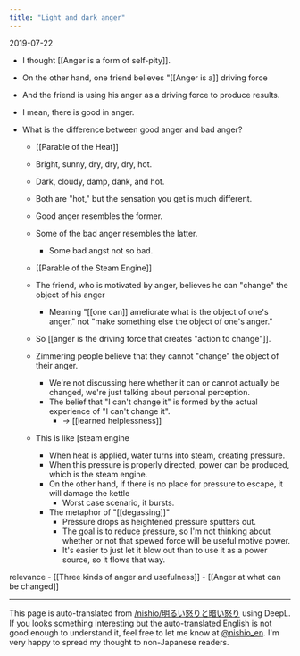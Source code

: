 ```yaml
---
title: "Light and dark anger"
---
```


2019-07-22
- I thought [[Anger is a form of self-pity]].
- On the other hand, one friend believes "[[Anger is a]] driving force
- And the friend is using his anger as a driving force to produce results.
- I mean, there is good in anger.
- What is the difference between good anger and bad anger?

    - [[Parable of the Heat]]
    - Bright, sunny, dry, dry, dry, hot.
    - Dark, cloudy, damp, dank, and hot.
    - Both are "hot," but the sensation you get is much different.
    - Good anger resembles the former.
    - Some of the bad anger resembles the latter.
        - Some bad angst not so bad.

    - [[Parable of the Steam Engine]]
    - The friend, who is motivated by anger, believes he can "change" the object of his anger
        - Meaning "[[one can]] ameliorate what is the object of one's anger," not "make something else the object of one's anger."
    - So [[anger is the driving force that creates "action to change"]].
    - Zimmering people believe that they cannot "change" the object of their anger.
        - We're not discussing here whether it can or cannot actually be changed, we're just talking about personal perception.
        - The belief that "I can't change it" is formed by the actual experience of "I can't change it".
            - → [[learned helplessness]]
    - This is like [steam engine
        - When heat is applied, water turns into steam, creating pressure.
        - When this pressure is properly directed, power can be produced, which is the steam engine.
        - On the other hand, if there is no place for pressure to escape, it will damage the kettle
            - Worst case scenario, it bursts.
        - The metaphor of "[[degassing]]"
            - Pressure drops as heightened pressure sputters out.
            - The goal is to reduce pressure, so I'm not thinking about whether or not that spewed force will be useful motive power.
            - It's easier to just let it blow out than to use it as a power source, so it flows that way.

relevance
    - [[Three kinds of anger and usefulness]]
    - [[Anger at what can be changed]]

---
This page is auto-translated from [/nishio/明るい怒りと暗い怒り](https://scrapbox.io/nishio/明るい怒りと暗い怒り) using DeepL. If you looks something interesting but the auto-translated English is not good enough to understand it, feel free to let me know at [@nishio_en](https://twitter.com/nishio_en). I'm very happy to spread my thought to non-Japanese readers.